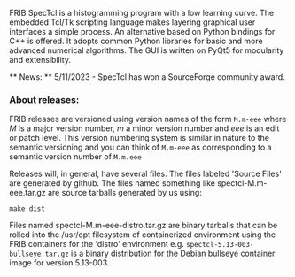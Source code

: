 FRIB SpecTcl is a histogramming program with a low learning curve.  The
embedded Tcl/Tk scripting language makes layering graphical user interfaces
a simple process. An alternative based on Python bindings for C++ is offered. 
It adopts common Python libraries for basic and more advanced numerical algorithms. The GUI is written on PyQt5 for modularity and extensibility.

** News: ** 5/11/2023 - SpecTcl has won a SourceForge community award.


### About releases:

   FRIB releases are versioned using version names of the form ```M.m-eee``` where *M* is a major version number, *m* a minor version number and *eee* is an edit or patch level.  This version numbering system is similar in nature to the semantic versioning and you can think of ```M.m-eee``` as corresponding to a semantic version number of ```M.m.eee```
   
   Releases will, in general, have several files.  The files labeled 'Source Files' are generated by github.  The files named something like spectcl-M.m-eee.tar.gz are source tarballs generated by us using:
   
   ```make dist```

Files named spectcl-M.m-eee-distro.tar.gz are binary tarballs that can be rolled into the /usr/opt filesystem of containerized environment using the FRIB containers for the 'distro'  environment e.g. ```spectcl-5.13-003-bullseye.tar.gz``` is a binary distribution for the Debian bullseye container image for version 5.13-003.

